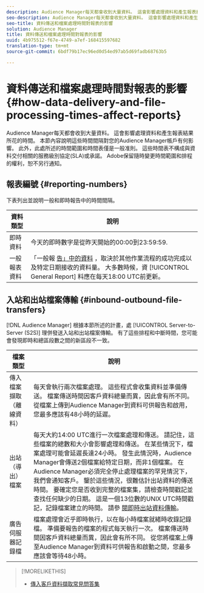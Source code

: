 ```yaml
---
description: Audience Manager每天都會收到大量資料。 這會影響處理資料和產生報表結果所花的時間。 本節內容說明這些時間間隔對您的Audience Manager帳戶有何影響。 此外，此處所述的時間範圍和時間表僅是一般准則。 這些時間表不構成與資料交付相關的服務級別協定(SLA)或承諾。 Adobe保留隨時變更時間範圍和排程的權利，恕不另行通知。
seo-description: Audience Manager每天都會收到大量資料。 這會影響處理資料和產生報表結果所花的時間。 本節內容說明這些時間間隔對您的Audience Manager帳戶有何影響。 此外，此處所述的時間範圍和時間表僅是一般准則。 這些時間表不構成與資料交付相關的服務級別協定(SLA)或承諾。 Adobe保留隨時變更時間範圍和排程的權利，恕不另行通知。
seo-title: 資料傳送和檔案處理時間對報表的影響
solution: Audience Manager
title: 資料傳送和檔案處理時間對報表的影響
uuid: 4b975512-f67e-4749-a7ef-168415597682
translation-type: tm+mt
source-git-commit: 6bdf79b17ec96ed0d54ed97ab5d69fadb68763b5

---
```



# 資料傳送和檔案處理時間對報表的影響{#how-data-delivery-and-file-processing-times-affect-reports}

Audience Manager每天都會收到大量資料。 這會影響處理資料和產生報表結果所花的時間。 本節內容說明這些時間間隔對您的Audience Manager帳戶有何影響。 此外，此處所述的時間範圍和時間表僅是一般准則。 這些時間表不構成與資料交付相關的服務級別協定(SLA)或承諾。 Adobe保留隨時變更時間範圍和排程的權利，恕不另行通知。

## 報表編號 {#reporting-numbers}

<!-- 

c_reporting_file_transfer_timeframe.xml

 -->

下表列出並說明一般和即時報告中的時間間隔。


| 資料類型 | 說明 |
|---|---|
| 即時資料 | 今天的即時數字是從昨天開始的00:00到23:59:59. |
| 一般報表資料 | 「一般報 [告」中的資料](../reporting/general-reports.md#general-reports-overview) ，取決於其他作業流程的成功完成以及特定日期接收的資料量。 大多數時候，資 [!UICONTROL General Report] 料應在每天18:00 UTC前更新。 |

## 入站和出站檔案傳輸 {#inbound-outbound-file-transfers}

[!DNL Audience Manager] 根據本節所述的計畫，處 [!UICONTROL Server-to-Server (S2S)] 理併發送入站和出站檔案傳輸。 有了這些排程和中斷時間，您可能會發現即時和總區段數之間的新區段不一致。

| 檔案類型 | 說明 |
|---|---|
| 傳入檔案擷取（離線資料） | 每天會執行兩次檔案處理。 這些程式會收集資料並準備傳送。 檔案傳送時間因客戶資料總量而異，因此會有所不同。 從檔案上傳到Audience Manager到資料可供報告和啟用，您最多應該有48小時的延遲。 |
| 出站（導出）檔案 | 每天大約14:00 UTC進行一次檔案處理和傳送。 請記住，這些檔案的總數和大小會影響處理和傳送。 在某些情況下，檔案處理可能會延遲長達24小時。 發生此情況時，Audience Manager會傳送2個檔案給特定日期，而非1個檔案。 在Audience Manager必須完全停止處理檔案的罕見情況下，我們會通知客戶。 鑒於這些情況，很難估計出站資料的傳送時間。 要確定您是否收到完整的檔案集，請檢查時間戳記並查找任何缺少的日期。 這是一個13位數的UNIX UTC時間戳記，記錄檔案建立的時間。 請參 [閱即時出站資料傳輸](../integration/receiving-audience-data/real-time-outbound-transfers/real-time-outbound-transfers.md)。 |
| 廣告伺服器記錄檔 | 檔案處理會近乎即時執行，以在每小時檔案就緒時收錄記錄檔。 準備要報告的檔案的程式每天執行一次。 檔案傳送時間因客戶資料總量而異，因此會有所不同。 從您將檔案上傳至Audience Manager到資料可供報告和啟動之間，您最多應該會等待48小時。 |

>[!MORELIKETHIS]
>
>* [傳入客戶資料擷取常見問答集](../faq/faq-inbound-data-ingestion.md)

